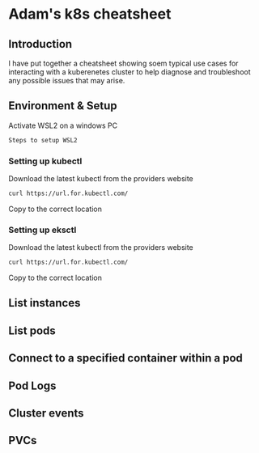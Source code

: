 # Adam's k8s cheatsheet

## Introduction

I have put together a cheatsheet showing soem typical use cases for interacting with a kuberenetes cluster to help diagnose and troubleshoot any possible issues that may arise.

## Environment & Setup

Activate WSL2 on a windows PC

```bash
Steps to setup WSL2
```

### Setting up kubectl

Download the latest kubectl from the providers website
```bash
curl https://url.for.kubectl.com/
```

Copy to the correct location 

### Setting up eksctl

Download the latest kubectl from the providers website
```bash
curl https://url.for.kubectl.com/
```

Copy to the correct location 

## List instances

## List pods

## Connect to a specified container within a pod

## Pod Logs

## Cluster events

## PVCs


